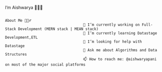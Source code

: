I’m Aishwarya 👨🏻‍💻




                                                                             About Me 💁🏻‍♂️
                                        🔭 I’m currently working on Full-Stack Development (MERN stack | MEAN stack)
                                        🌱 I’m currently learning Datastage Development,ETL
                                        🤔 I’m looking for help with Datastage
                                        💬 Ask me about Algorithms and Data Structures
                                        📫 How to reach me: @aishwaryapani on most of the major social platforms


<!---
aish1698/aish1698 is a ✨ special ✨ repository because its `README.md` (this file) appears on your GitHub profile.
You can click the Preview link to take a look at your changes.
--->
